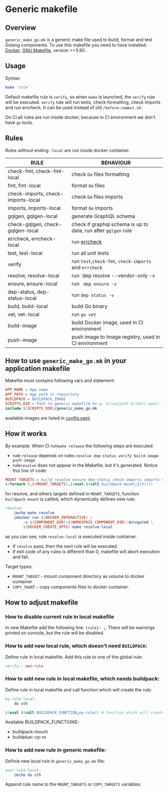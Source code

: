 # Generic makefile
## Overview

`generic_make_go.mk` is a generic make file used to build, format and test Golang components.
To use this makefile you need to have installed: [Docker](https://www.docker.com/get-started),
[GNU Makefile](https://www.gnu.org/software/make/manual/make.html), version >=3.80 .

## Usage
Syntax:
```bash
make 'rule'
```

Default makefile rule is `verify`, so when `make` is launched, the `verify` rule will be executed.
`verify` rule will run tests, check formatting, check imports and run errcheck.
It can be used instead of old `/before-commit.sh`.

On CI all rules are run inside docker, because in CI environment we don't have `go` tools.

## Rules
Rules without ending `-local` are run inside docker container.

| RULE                              | BEHAVIOUR                                                      |
|-----------------------------------|----------------------------------------------------------------|
| check-fmt, check-fmt-local        | check `Go` files formatting                                    |
| fmt, fmt-local                    | format `Go` files                                              |
| check-imports, check-imports-local| check `Go` files imports                                       |
| imports, imports-local            | format `Go` imports                                            |
| gqlgen, gqlgen-local              | generate GraphQL schema                                        |
| check-gqlgen, check-gqlgen-local  | check if graphql schema is up to date, run after `gqlgen` rule |
| errcheck, errcheck-local          | run [errcheck](https://github.com/kisielk/errcheck)            |
| test, test-local                  | run all unit tests                                             |
| verify                            |  run `test`,`check-fmt`, `check-imports` and `errcheck`        |
| resolve, resolve-local            | run `dep resolve --vendor-only -v                              |
| ensure, ensure-local              | run `	dep ensure -v`                                           |
| dep-status, dep-status-local      | run 	`dep status -v`                                          |
| build, build-local                | build Go binary                                                |
| vet, vet-local                    | run `go vet`                                                   |
| build-image                       | build Docker image, used in CI environment                     |
| push-image                        | push image to Image registry, used in CI environment           |

## How to use `generic_make_go.mk` in your application makefile
Makefile must contains following vars and statement:
```makefile
APP_NAME = App name
APP_PATH = App path in repository
BUILDPACK = BUILDPACK_IMAGE 
SCRIPTS_DIR = Path to generic makefile #e.g. $(realpath $(shell pwd)/../..)/common/makefiles
include $(SCRIPTS_DIR)/generic_make_go.mk
```
available images are listed in [config.yaml](https://github.com/kyma-project/test-infra/blob/master/templates/config.yaml).

## How it works
By example:
When CI run`make release` the following steps are executed:
- rule `release` depends on rules `resolve dep-status verify build-image push-image`
- rule`resolve` does not appear in the Makefile. but it's generated. 
Notice this line of code:
```makefile
MOUNT_TARGETS = build resolve ensure dep-status check-imports imports check-fmt fmt errcheck vet generate pull-licenses gqlgen
$(foreach t,$(MOUNT_TARGETS),$(eval $(call buildpack-mount,$(t))))
```
for resolve, and others targets defined in `MOUNT_TARGETS`, function `buildpack-mount` is callled, which dynamically defines new rule:
```makefile
resolve:
    @echo make resolve
    @docker run $(DOCKER_INTERACTIVE) \
        -v $(COMPONENT_DIR):$(WORKSPACE_COMPONENT_DIR):delegated \
        $(DOCKER_CREATE_OPTS) make resolve-local
```
  as you can see, rule `resolve-local` is executed inside container.
- if `resolve` pass, then the next rule will be executed.
- if exit code of any rules is different than 0, makefile will abort execution and fail.

Target types:
- `MOUNT_TARGET` - mount component directory as volume to docker container
- `COPY_TAGRT` - copy components files to docker container.

## How to adjust makefile
### How to disable current rule in local makefile
In new Makefile add the following line: `{rule}: ;`.
There will be warnings printed on console, but the rule will be disabled.

### How to add new local rule, which doesn't need `BUILDPACK`:
Define rule in local makefile.
Add this rule to one of the  global rule:
```makefile
verify:: own-rule
```

### How to add new rule in local makefile, which needs buildpack:
Define rule in local makefile and call function which will create the rule:
```makefile
my-rule-local: 
    do sth

$(eval $(call BUILDPACK_FUNCTION,my-rule)) # function which will create the new rule
```

Available BUILDPACK_FUNCTIONS:
- buildpack-mount
- buildpkac-cp-ro

### How to add new rule in generic makefile:
Definie new local rule in `generic_make_go.mk` file:
```makefile
your-rule-local:
    @echo do sth
```

Append rule name to the `MOUNT_TARGETS` or `COPY_TARGETS` variables.
